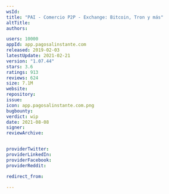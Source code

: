 ```yaml
---
wsId: 
title: "PAI - Comercio P2P - Exchange: Bitcoin, Tron y más"
altTitle: 
authors:

users: 10000
appId: app.pagosalinstante.com
released: 2019-02-03
latestUpdate: 2021-02-21
version: "1.07.44"
stars: 3.6
ratings: 913
reviews: 624
size: 7.1M
website: 
repository: 
issue: 
icon: app.pagosalinstante.com.png
bugbounty: 
verdict: wip
date: 2021-08-08
signer: 
reviewArchive:


providerTwitter: 
providerLinkedIn: 
providerFacebook: 
providerReddit: 

redirect_from:

---
```



